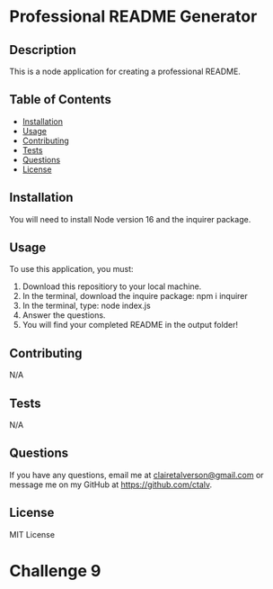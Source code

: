 # Professional README Generator

## Description
This is a node application for creating a professional README.
    
## Table of Contents 
    
- [Installation](#installation)
- [Usage](#usage)
- [Contributing](#contributing)
- [Tests](#tests)
- [Questions](#questions)
- [License](#license)

    
## Installation
You will need to install Node version 16 and the inquirer package.
    
## Usage
To use this application, you must:
1. Download this repositiory to your local machine.
2. In the terminal, download the inquire package: npm i inquirer
3. In the terminal, type: node index.js
4. Answer the questions.
5. You will find your completed README in the output folder!
 
## Contributing
N/A

## Tests
N/A
    
## Questions
If you have any questions, email me at clairetalverson@gmail.com or message me on my GitHub at https://github.com/ctalv.

## License
MIT License

# Challenge 9